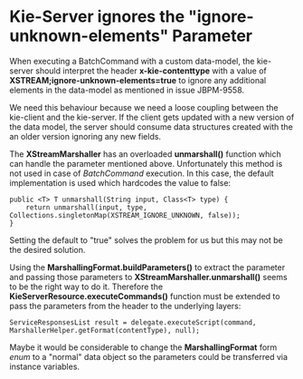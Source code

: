 Kie-Server ignores the "ignore-unknown-elements" Parameter
==========================================================

When executing a BatchCommand with a custom data-model, the kie-server should interpret the header 
**x-kie-contenttype** with a value of **XSTREAM;ignore-unknown-elements=true** to ignore any additional
elements in the data-model as mentioned in issue JBPM-9558.

We need this behaviour because we need a loose coupling between the kie-client and the kie-server.
If the client gets updated with a new version of the data model, the server should consume data structures created with the an older version ignoring any new fields.

The **XStreamMarshaller** has an overloaded **unmarshall()** function which can handle the parameter mentioned above.
Unfortunately this method is not used in case of *BatchCommand* execution. In this case, the default implementation is used which hardcodes the value to false:

    public <T> T unmarshall(String input, Class<T> type) {
        return unmarshall(input, type, Collections.singletonMap(XSTREAM_IGNORE_UNKNOWN, false));
    }

	
Setting the default to "true" solves the problem for us but this may not be the desired solution.

Using the **MarshallingFormat.buildParameters()** to extract the parameter and passing those parameters to **XStreamMarshaller.unmarshall()** seems to be the right way to do it. 
Therefore the **KieServerResource.executeCommands()** function must be extended to pass the parameters from the header to the underlying layers:

    ServiceResponsesList result = delegate.executeScript(command, MarshallerHelper.getFormat(contentType), null);

Maybe it would be considerable to change the **MarshallingFormat** form *enum* to a "normal" data object so the parameters could be transferred via instance variables.

